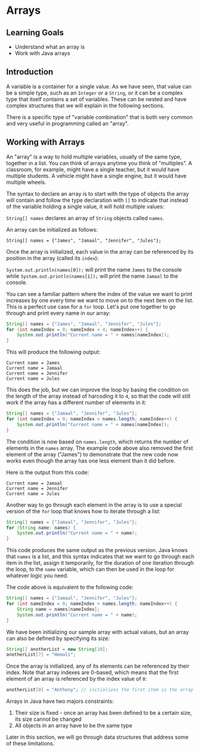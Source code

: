 # Arrays

## Learning Goals

- Understand what an array is
- Work with Java arrays

## Introduction

A variable is a container for a single value. As we have seen, that value can be
a simple type, such as an `Integer` or a `String`, or it can be a complex type
that itself contains a set of variables. These can be nested and have complex
structures that we will explain in the following sections.

There is a specific type of "variable combination" that is both very common and
very useful in programming called an "array".

## Working with Arrays

An "array" is a way to hold multiple variables, usually of the same type,
together in a list. You can think of arrays anytime you think of "multiples". A
classroom, for example, might have a single teacher, but it would have multiple
students. A vehicle might have a single engine, but it would have multiple
wheels.

The syntax to declare an array is to start with the type of objects the array
will contain and follow the type declaration with `[]` to indicate that instead
of the variable holding a single value, it will hold multiple values:

`String[] names` declares an array of `String` objects called `names`.

An array can be initialized as follows:

`String[] names = {"James", "Jamaal", "Jennifer", "Jules"};`

Once the array is initialized, each value in the array can be referenced by its
position in the array (called its `index`):

`System.out.println(names[0]);` will print the name `James` to the console while
`System.out.println(names[1]);` will print the name `Jamaal` to the console.

You can see a familiar pattern where the index of the value we want to print
increases by one every time we want to move on to the next item on the list.
This is a perfect use case for a `for` loop. Let's put one together to go
through and print every name in our array:

```java
String[] names = {"James", "Jamaal", "Jennifer", "Jules"};
for (int nameIndex = 0; nameIndex < 4; nameIndex++) {
    System.out.println("Current name = " + names[nameIndex]);
}
```

This will produce the following output:

```
Current name = James
Current name = Jamaal
Current name = Jennifer
Current name = Jules
```

This does the job, but we can improve the loop by basing the condition on the
length of the array instead of harcoding it to `4`, so that the code will still
work if the array has a different number of elements in it:

```java
String[] names = {"Jamaal", "Jennifer", "Jules"};
for (int nameIndex = 0; nameIndex < names.length; nameIndex++) {
    System.out.println("Current name = " + names[nameIndex]);
}
```

The condition is now based on `names.length`, which returns the number of
elements in the `names` array. The example code above also removed the first
element of the array ("James") to demonstrate that the new code now works even
though the array has one less element than it did before.

Here is the output from this code:

```plaintext
Current name = Jamaal
Current name = Jennifer
Current name = Jules
```

Another way to go through each element in the array is to use a special version
of the `for` loop that knows how to iterate through a list:

```java
String[] names = {"Jamaal", "Jennifer", "Jules"};
for (String name: names) {
    System.out.println("Current name = " + name);
}
```

This code produces the same output as the previous version. Java knows that
`names` is a list, and this syntax indicates that we want to go through each
item in the list, assign it temporarily, for the duration of one iteration
through the loop, to the `name` variable, which can then be used in the loop for
whatever logic you need.

The code above is equivalent to the following code:

```java
String[] names = {"Jamaal", "Jennifer", "Jules"};
for (int nameIndex = 0; nameIndex < names.length; nameIndex++) {
    String name = names[nameIndex];
    System.out.println("Current name = " + name);
}
```

We have been initializing our sample array with actual values, but an array can
also be defined by specifying its size:

```java
String[] anotherList = new String[10];
anotherList[7] = "Hemali";
```

Once the array is initialized, any of its elements can be referenced by their
index. Note that array indexes are 0-based, which means that the first element
of an array is referenced by the index value of `0`:

```java
anotherList[0] = "Anthony"; // initializes the first item in the array
```

Arrays in Java have two majors constraints:

1. Their size is fixed - once an array has been defined to be a certain size,
   its size cannot be changed
2. All objects in an array have to be the same type

Later in this section, we will go through data structures that address some of
these limitations.
